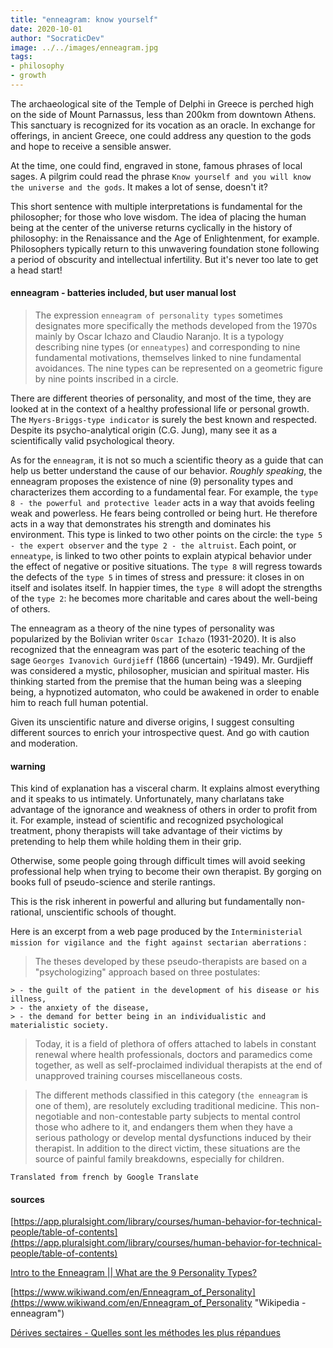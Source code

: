 ```yaml
---
title: "enneagram: know yourself"
date: 2020-10-01
author: "SocraticDev"
image: ../../images/enneagram.jpg
tags:
- philosophy
- growth
---
```


The archaeological site of the Temple of Delphi in Greece is perched high on the side of Mount Parnassus, less than 200km from downtown Athens. This sanctuary is recognized for its vocation as an oracle. In exchange for offerings, in ancient Greece, one could address any question to the gods and hope to receive a sensible answer.

At the time, one could find, engraved in stone, famous phrases of local sages. A pilgrim could read the phrase ``Know yourself and you will know the universe and the gods``. It makes a lot of sense, doesn't it?

This short sentence with multiple interpretations is fundamental for the philosopher; for those who love wisdom. The idea of ​​placing the human being at the center of the universe returns cyclically in the history of philosophy: in the Renaissance and the Age of Enlightenment, for example. Philosophers typically return to this unwavering foundation stone following a period of obscurity and intellectual infertility. But it's never too late to get a head start!

#### enneagram - batteries included, but user manual lost

>The expression ``enneagram of personality types`` sometimes designates more specifically the methods developed from the 1970s mainly by Oscar Ichazo and Claudio Naranjo. It is a typology describing nine types (or ``enneatypes``) and corresponding to nine fundamental motivations, themselves linked to nine fundamental avoidances. The nine types can be represented on a geometric figure by nine points inscribed in a circle.

There are different theories of personality, and most of the time, they are looked at in the context of a healthy professional life or personal growth. The ``Myers-Briggs-type indicator`` is surely the best known and respected. Despite its psycho-analytical origin (C.G. Jung), many see it as a scientifically valid psychological theory.

As for the ``enneagram``, it is not so much a scientific theory as a guide that can help us better understand the cause of our behavior. _Roughly speaking_, the enneagram proposes the existence of nine (9) personality types and characterizes them according to a fundamental fear. For example, the ``type 8 - the powerful and protective leader`` acts in a way that avoids feeling weak and powerless. He fears being controlled or being hurt. He therefore acts in a way that demonstrates his strength and dominates his environment. This type is linked to two other points on the circle: the ``type 5 - the expert observer`` and the ``type 2 - the altruist``. Each point, or ``enneatype``, is linked to two other points to explain atypical behavior under the effect of negative or positive situations. The ``type 8`` will regress towards the defects of the ``type 5`` in times of stress and pressure: it closes in on itself and isolates itself. In happier times, the ``type 8`` will adopt the strengths of the ``type 2``: he becomes more charitable and cares about the well-being of others.

The enneagram as a theory of the nine types of personality was popularized by the Bolivian writer ``Oscar Ichazo``  (1931-2020). It is also recognized that the enneagram was part of the esoteric teaching of the sage ``Georges Ivanovich Gurdjieff`` (1866 (uncertain) -1949). Mr. Gurdjieff was considered a mystic, philosopher, musician and spiritual master. His thinking started from the premise that the human being was a sleeping being, a hypnotized automaton, who could be awakened in order to enable him to reach full human potential.

Given its unscientific nature and diverse origins, I suggest consulting different sources to enrich your introspective quest. And go with caution and moderation.

#### warning

This kind of explanation has a visceral charm. It explains almost everything and it speaks to us intimately. Unfortunately, many charlatans take advantage of the ignorance and weakness of others in order to profit from it. For example, instead of scientific and recognized psychological treatment, phony therapists will take advantage of their victims by pretending to help them while holding them in their grip.

Otherwise, some people going through difficult times will avoid seeking professional help when trying to become their own therapist. By gorging on books full of pseudo-science and sterile rantings.

This is the risk inherent in powerful and alluring but fundamentally non-rational, unscientific schools of thought.

Here is an excerpt from a web page produced by the ``Interministerial mission for vigilance and the fight against sectarian aberrations`` :

> The theses developed by these pseudo-therapists are based on a "psychologizing" approach based on three postulates:
>
    > - the guilt of the patient in the development of his disease or his illness,
    > - the anxiety of the disease,
    > - the demand for better being in an individualistic and materialistic society.

> Today, it is a field of plethora of offers attached to labels in constant renewal where health professionals, doctors and paramedics come together, as well as self-proclaimed individual therapists at the end of unapproved training courses miscellaneous costs.

> The different methods classified in this category (``the enneagram`` is one of them), are resolutely excluding traditional medicine. This non-negotiable and non-contestable party subjects to mental control those who adhere to it, and endangers them when they have a serious pathology or develop mental dysfunctions induced by their therapist.
In addition to the direct victim, these situations are the source of painful family breakdowns, especially for children.

``Translated from french by Google Translate``

#### sources

[https://app.pluralsight.com/library/courses/human-behavior-for-technical-people/table-of-contents](https://app.pluralsight.com/library/courses/human-behavior-for-technical-people/table-of-contents)

[Intro to the Enneagram || What are the 9 Personality Types?](https://www.youtube.com/watch?v=cCP0Vn4d0CI)

[https://www.wikiwand.com/en/Enneagram_of_Personality](https://www.wikiwand.com/en/Enneagram_of_Personality "Wikipedia - enneagram")

[Dérives sectaires - Quelles sont les méthodes les plus répandues](https://www.derives-sectes.gouv.fr/quest-ce-quune-d%C3%A9rive-sectaire/o%C3%B9-la-d%C3%A9celer/les-d%C3%A9rives-sectaires-dans-le-domaine-de-la-sant%C3%A9/quell "in french")